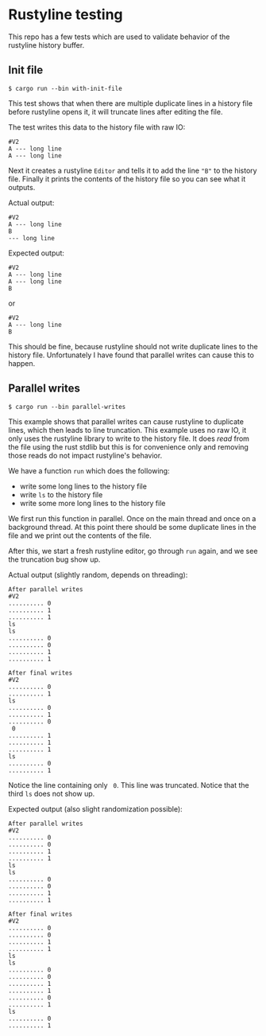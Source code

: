 # Rustyline testing

This repo has a few tests which are used to validate behavior of the rustyline history buffer.

## Init file

```
$ cargo run --bin with-init-file
```

This test shows that when there are multiple duplicate lines in a history file
before rustyline opens it, it will truncate lines after editing the file.

The test writes this data to the history file with raw IO:

```
#V2
A --- long line
A --- long line

```

Next it creates a rustyline `Editor` and tells it to add the line `"B"` to the
history file. Finally it prints the contents of the history file so you can see
what it outputs.

Actual output:

```
#V2
A --- long line
B
--- long line
```

Expected output:

```
#V2
A --- long line
A --- long line
B
```

or

```
#V2
A --- long line
B
```

This should be fine, because rustyline should not write duplicate lines to the
history file. Unfortunately I have found that parallel writes can cause this to
happen.

## Parallel writes

```
$ cargo run --bin parallel-writes
```

This example shows that parallel writes can cause rustyline to duplicate lines,
which then leads to line truncation. This example uses no raw IO, it only uses
the rustyline library to write to the history file. It does _read_ from the file
using the rust stdlib but this is for convenience only and removing those reads
do not impact rustyline's behavior.

We have a function `run` which does the following:

- write some long lines to the history file
- write `ls` to the history file
- write some more long lines to the history file

We first run this function in parallel. Once on the main thread and once on a
background thread. At this point there should be some duplicate lines in the
file and we print out the contents of the file.

After this, we start a fresh rustyline editor, go through `run` again, and we
see the truncation bug show up.

Actual output (slightly random, depends on threading):

```
After parallel writes
#V2
.......... 0
.......... 1
.......... 1
ls
ls
.......... 0
.......... 0
.......... 1
.......... 1

After final writes
#V2
.......... 0
.......... 1
ls
.......... 0
.......... 1
.......... 0
 0
.......... 1
.......... 1
.......... 1
ls
.......... 0
.......... 1
```

Notice the line containing only ` 0`. This line was truncated. Notice that the
third `ls` does not show up.

Expected output (also slight randomization possible):

```
After parallel writes
#V2
.......... 0
.......... 0
.......... 1
.......... 1
ls
ls
.......... 0
.......... 0
.......... 1
.......... 1

After final writes
#V2
.......... 0
.......... 0
.......... 1
.......... 1
ls
ls
.......... 0
.......... 0
.......... 1
.......... 1
.......... 0
.......... 1
ls
.......... 0
.......... 1
```
